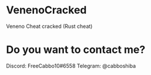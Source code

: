 # VenenoCracked
Veneno Cheat cracked (Rust cheat)

# Do you want to contact me?
Discord: FreeCabbo10#6558
Telegram: @cabboshiba
